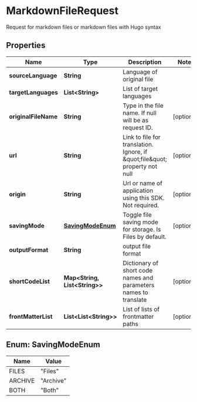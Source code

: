 

# MarkdownFileRequest

Request for markdown files or markdown files with Hugo syntax

## Properties

| Name | Type | Description | Notes |
|------------ | ------------- | ------------- | -------------|
|**sourceLanguage** | **String** | Language of original file |  |
|**targetLanguages** | **List&lt;String&gt;** | List of target languages |  |
|**originalFileName** | **String** | Type in the file name. If null will be as request ID. |  [optional] |
|**url** | **String** | Link to file for translation. Ignore, if \&quot;file\&quot; property not null |  [optional] |
|**origin** | **String** | Url or name of application using this SDK. Not required. |  [optional] |
|**savingMode** | [**SavingModeEnum**](#SavingModeEnum) | Toggle file saving mode for storage.  Is Files by default. |  [optional] |
|**outputFormat** | **String** | output file format |  |
|**shortCodeList** | **Map&lt;String, List&lt;String&gt;&gt;** | Dictionary of short code names and parameters names to translate |  [optional] |
|**frontMatterList** | **List&lt;List&lt;String&gt;&gt;** | List of lists of frontmatter paths |  [optional] |



## Enum: SavingModeEnum

| Name | Value |
|---- | -----|
| FILES | &quot;Files&quot; |
| ARCHIVE | &quot;Archive&quot; |
| BOTH | &quot;Both&quot; |



